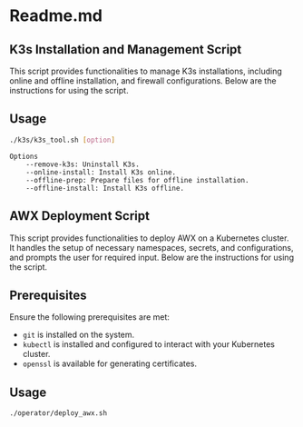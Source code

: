 # Readme.md

## K3s Installation and Management Script

This script provides functionalities to manage K3s installations, including online and offline installation, and firewall configurations. Below are the instructions for using the script.

## Usage

```bash
./k3s/k3s_tool.sh [option]
```
```text
Options
    --remove-k3s: Uninstall K3s.
    --online-install: Install K3s online.
    --offline-prep: Prepare files for offline installation.
    --offline-install: Install K3s offline.
```

## AWX Deployment Script

This script provides functionalities to deploy AWX on a Kubernetes cluster. It handles the setup of necessary namespaces, secrets, and configurations, and prompts the user for required input. Below are the instructions for using the script.

## Prerequisites

Ensure the following prerequisites are met:
- `git` is installed on the system.
- `kubectl` is installed and configured to interact with your Kubernetes cluster.
- `openssl` is available for generating certificates.

## Usage

```bash
./operator/deploy_awx.sh
